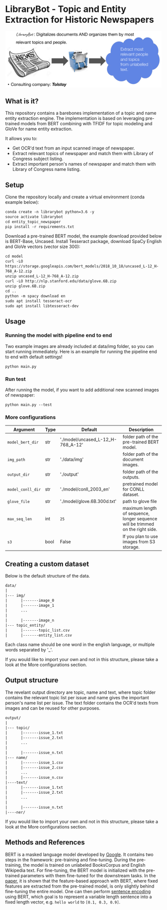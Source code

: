 # LibraryBot - Topic and Entity Extraction for Historic Newspapers
<img src="assets/header.png" >

## What is it?

This repository contains a barebones implementation of a topic and name entity extraction engine.
The implementation is based on leveraging pre-trained models from BERT combining with TFIDF for topic modeling and 
GloVe for name entity extraction.

It allows you to:
- Get OCR'd text from an input scanned image of newspaper.
- Extract relevant topics of newspaper and match them with Library of Congress subject listing. 
- Extract important person's names of newspaper and match them with Library of Congress name listing.


## Setup
Clone the repository locally and create a virtual environment (conda example below):
```
conda create -n librarybot python=3.6 -y
source activate librarybot
cd entity_topic_newspaper
pip install -r requirements.txt
```

Download a pre-trained BERT model, the example download provided below is BERT-Base, Uncased. 
Install Tesseract package, download SpaCy English and GloVe vectors (vector size 300):
```
cd model
curl -LO https://storage.googleapis.com/bert_models/2018_10_18/uncased_L-12_H-768_A-12.zip
unzip uncased_L-12_H-768_A-12.zip
curl -LO http://nlp.stanford.edu/data/glove.6B.zip
unzip glove.6B.zip
cd ..
python -m spacy download en
sudo apt install tesseract-ocr
sudo apt install libtesseract-dev
```


## Usage
### Running the model with pipeline end to end
Two example images are already included at data/img folder, so you can start running immediately.
Here is an example for running the pipeline end to end with default settings! 
```
python main.py 
```

### Run test 
After running the model, if you want to add additional new scanned images of newspaper:
```
python main.py --test
```

### More configurations
| Argument | Type | Default | Description |
|--------------------|------|-------------|----------------------------------------------------------------------------------------------------------------------------------------------------------------|
| `model_bert_dir` | str | './model/uncased_L-12_H-768_A-12'| folder path of the pre-trained BERT model. |
| `img_path`| str |'./data/img'| folder path of the document images. |
| `output_dir`| str | './output' | folder path of the outputs. |
| `model_conll_dir`| str | './model/conll_2003_en' | pretrained model for CONLL dataset. |
| `glove_file` | str | './model/glove.6B.300d.txt' | path to glove file |
| `max_seq_len` | int | `25` | maximum length of sequence, longer sequence will be trimmed on the right side. |
| `s3` | bool | False | If you plan to use images from S3 storage. |


## Creating a custom dataset
Below is the default structure of the data. 
```
data/
|
|--- img/
|      |-------image_0
|      |-------image_1
|      ...
|
|      |-------image_n
|--- topic_entity/
|      |-------topic_list.csv
|      |-------entity_list.csv
```
Each class name should be one word in the english language, or multiple words separated by '_'.

If you would like to import your own and not in this structure, please take a look at the More configurations section.

## Output structure
The revelant output directory are topic, name and text, where topic folder contains the relevant topic list per issue and 
name gives the important person's name list per issue. The text folder contains the OCR'd texts from images and can be reused for other purposes.

```
output/
|
|--- topic/
|      |-------issue_1.txt
|      |-------issue_2.txt
|      ... 
|
|      |-------issue_n.txt
|--- name/
|      |-------issue_1.csv
|      |-------issue_2.csv
|      ...
|      |-------issue_n.csv
|----text/
|      |-------issue_1.txt
|      |-------issue_2.txt
|      ...
|
|      |-------issue_n.txt
|----ner/
```
If you would like to import your own and not in this structure, please take a look at the More configurations section.


## Methods and References
BERT is a masked language model developed by [Google](https://github.com/google-research/bert). It contains two steps in the framework: pre-training and fine-tuning. During the pre-training, the model is trained on unlabeled BooksCorpus and English Wikipedia text. For fine-tuning, the BERT model is initialized with the pre-trained parameters with them fine-tuned for the downstream tasks. In the [paper](https://arxiv.org/abs/1810.04805), it is shown that the feature-based approach with BERT, where fixed features are extracted from the pre-trained model, is only slightly behind fine-tuning the entire model. One can then perform [sentence encoding](https://github.com/hanxiao/bert-as-service) using BERT, which goal is to represent a variable length sentence into a fixed length vector, e.g. `hello world` to `[0.1, 0.3, 0.9]`.   

